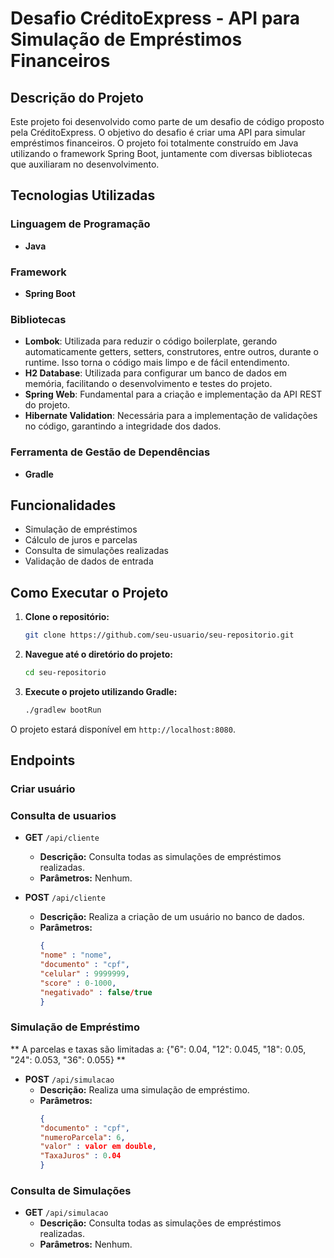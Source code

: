 # Desafio CréditoExpress - API para Simulação de Empréstimos Financeiros

## Descrição do Projeto

Este projeto foi desenvolvido como parte de um desafio de código proposto pela CréditoExpress. O objetivo do desafio é criar uma API para simular empréstimos financeiros. O projeto foi totalmente construído em Java utilizando o framework Spring Boot, juntamente com diversas bibliotecas que auxiliaram no desenvolvimento.

## Tecnologias Utilizadas

### Linguagem de Programação
- **Java**

### Framework
- **Spring Boot**

### Bibliotecas
- **Lombok**: Utilizada para reduzir o código boilerplate, gerando automaticamente getters, setters, construtores, entre outros, durante o runtime. Isso torna o código mais limpo e de fácil entendimento.
- **H2 Database**: Utilizada para configurar um banco de dados em memória, facilitando o desenvolvimento e testes do projeto.
- **Spring Web**: Fundamental para a criação e implementação da API REST do projeto.
- **Hibernate Validation**: Necessária para a implementação de validações no código, garantindo a integridade dos dados.

### Ferramenta de Gestão de Dependências
- **Gradle**

## Funcionalidades

- Simulação de empréstimos
- Cálculo de juros e parcelas
- Consulta de simulações realizadas
- Validação de dados de entrada

## Como Executar o Projeto

1. **Clone o repositório:**
    ```bash
    git clone https://github.com/seu-usuario/seu-repositorio.git
    ```
2. **Navegue até o diretório do projeto:**
    ```bash
    cd seu-repositorio
    ```
3. **Execute o projeto utilizando Gradle:**
    ```bash
    ./gradlew bootRun
    ```

O projeto estará disponível em `http://localhost:8080`.

## Endpoints


### Criar usuário

### Consulta de usuarios
- **GET** `/api/cliente`
    - **Descrição:** Consulta todas as simulações de empréstimos realizadas.
    - **Parâmetros:** Nenhum.


- **POST** `/api/cliente`
    - **Descrição:** Realiza a criação de um usuário no banco de dados.
    - **Parâmetros:**
        ```json
        {
        "nome" : "nome",
        "documento" : "cpf",
        "celular" : 9999999,
        "score" : 0-1000,
        "negativado" : false/true
        }
        ```

### Simulação de Empréstimo
** A parcelas e taxas são limitadas a: {"6": 0.04, "12": 0.045, "18": 0.05, "24": 0.053, "36": 0.055} **

- **POST** `/api/simulacao`
    - **Descrição:** Realiza uma simulação de empréstimo.
    - **Parâmetros:**
        ```json
        {
    	"documento" : "cpf",
    	"numeroParcela": 6,
    	"valor" : valor em double,
    	"TaxaJuros" : 0.04
        }
        ```

### Consulta de Simulações
- **GET** `/api/simulacao`
    - **Descrição:** Consulta todas as simulações de empréstimos realizadas.
    - **Parâmetros:** Nenhum.


